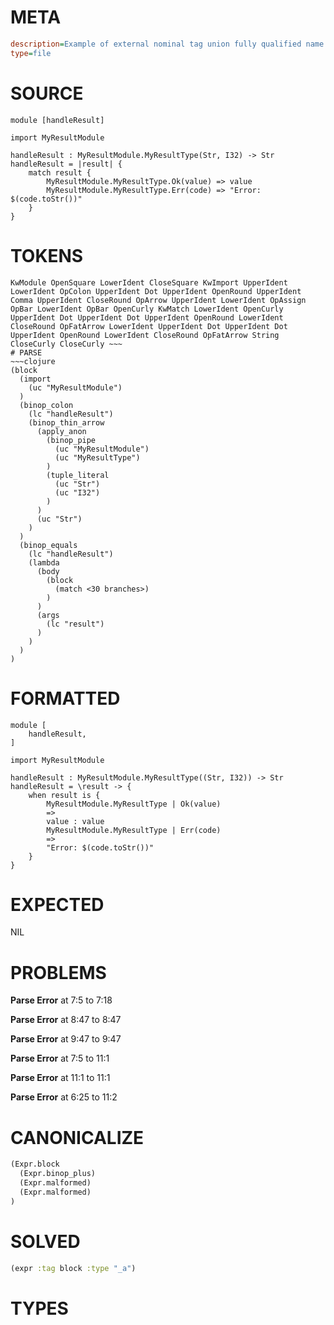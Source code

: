 # META
~~~ini
description=Example of external nominal tag union fully qualified name
type=file
~~~
# SOURCE
~~~roc
module [handleResult]

import MyResultModule

handleResult : MyResultModule.MyResultType(Str, I32) -> Str
handleResult = |result| {
    match result {
        MyResultModule.MyResultType.Ok(value) => value
        MyResultModule.MyResultType.Err(code) => "Error: $(code.toStr())"
    }
}
~~~
# TOKENS
~~~text
KwModule OpenSquare LowerIdent CloseSquare KwImport UpperIdent LowerIdent OpColon UpperIdent Dot UpperIdent OpenRound UpperIdent Comma UpperIdent CloseRound OpArrow UpperIdent LowerIdent OpAssign OpBar LowerIdent OpBar OpenCurly KwMatch LowerIdent OpenCurly UpperIdent Dot UpperIdent Dot UpperIdent OpenRound LowerIdent CloseRound OpFatArrow LowerIdent UpperIdent Dot UpperIdent Dot UpperIdent OpenRound LowerIdent CloseRound OpFatArrow String CloseCurly CloseCurly ~~~
# PARSE
~~~clojure
(block
  (import
    (uc "MyResultModule")
  )
  (binop_colon
    (lc "handleResult")
    (binop_thin_arrow
      (apply_anon
        (binop_pipe
          (uc "MyResultModule")
          (uc "MyResultType")
        )
        (tuple_literal
          (uc "Str")
          (uc "I32")
        )
      )
      (uc "Str")
    )
  )
  (binop_equals
    (lc "handleResult")
    (lambda
      (body
        (block
          (match <30 branches>)
        )
      )
      (args
        (lc "result")
      )
    )
  )
)
~~~
# FORMATTED
~~~roc
module [
	handleResult,
]

import MyResultModule

handleResult : MyResultModule.MyResultType((Str, I32)) -> Str
handleResult = \result -> {
	when result is {
		MyResultModule.MyResultType | Ok(value)
		=>
		value : value
		MyResultModule.MyResultType | Err(code)
		=>
		"Error: $(code.toStr())"
	}
}
~~~
# EXPECTED
NIL
# PROBLEMS
**Parse Error**
at 7:5 to 7:18

**Parse Error**
at 8:47 to 8:47

**Parse Error**
at 9:47 to 9:47

**Parse Error**
at 7:5 to 11:1

**Parse Error**
at 11:1 to 11:1

**Parse Error**
at 6:25 to 11:2

# CANONICALIZE
~~~clojure
(Expr.block
  (Expr.binop_plus)
  (Expr.malformed)
  (Expr.malformed)
)
~~~
# SOLVED
~~~clojure
(expr :tag block :type "_a")
~~~
# TYPES
~~~roc
~~~
